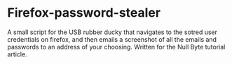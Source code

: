 # Firefox-password-stealer
A small script for the USB rubber ducky that navigates to the sotred user credentials on firefox, and then emails a screenshot of all the emails and passwords to an address of your choosing. Written for the Null Byte tutorial article. 
